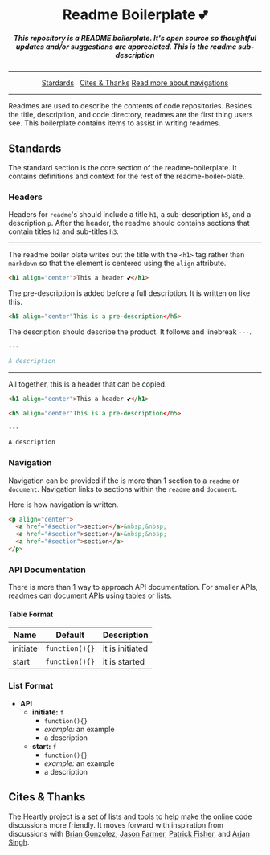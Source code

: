 <h1 align="center">Readme Boilerplate 💕</h1>

<h5 align="center">This repository is a README boilerplate. It's open source so thoughtful updates and/or suggestions are appreciated. This is the readme sub-description</h5>

---

<p align="center">
  <a href="#standards">Stardards</a>&nbsp;&nbsp;
  <a href="#cite">Cites & Thanks</a>
  <a href="#standards">Read more about navigations</a>
</p>

---

Readmes are used to describe the contents of code repositories. Besides the title, description, and code directory, readmes are the first thing users see. This boilerplate contains items to assist in writing readmes. 

<h2 id="standards">Standards</h2>

The standard section is the core section of the readme-boilerplate. It contains definitions and context for the rest of the readme-boiler-plate.

###  Headers

Headers for `readme`'s should include a title `h1`, a sub-description `h5`, and a description `p`. After the header, the readme should contains sections that contain titles `h2` and sub-titles `h3`. 

---

The readme boiler plate writes out the title with the `<h1>` tag rather than `markdown` so that the element is centered using the `align` attribute.

```html
<h1 align="center">This a header 💕</h1>
```

The pre-description is added before a full description. It is written on like this.

```html
<h5 align="center"This is a pre-description</h5>
```

The description should describe the product. It follows and linebreak `---`.

```markdown
---

A description 
```


--- 


All together, this is a header that can be copied.

```html
<h1 align="center">This a header 💕</h1>

<h5 align="center"This is a pre-description</h5>

---

A description 
```

### Navigation

Navigation can be provided if the is more than 1 section to a `readme` or `document`. Navigation links to sections within the `readme` and `document`.

Here is how navigation is written.

```html
<p align="center">
  <a href="#section">section</a>&nbsp;&nbsp;
  <a href="#section">section</a>&nbsp;&nbsp;
  <a href="#section">section</a>
</p>
```


### API Documentation

There is more than 1 way to approach API documentation. For smaller APIs, readmes can document APIs using [tables](#table-format) or [lists](#list-format). 

#### Table Format

| Name                            | Default                                         | Description                                                                                                                                                                                                                                             |
|---------------------------------|-------------------------------------------------|---------------------------------------------------------------------------------------------------------------------------------------------------------------------------------------------------------------------------------------------------------|
| initiate                        | `function(){}`                                  | it is initiated                                                                                                                                                            |
| start                           | `function(){}`                                  | it is started                                                                                                                                         |                                                                                                                                                                            |


### List Format

- **API**
  - **initiate:** `f`
     - `function(){}`
     - _example:_ an example
     - a description
  - **start:** `f`
     - `function(){}`
     - _example:_ an example
     - a description

<h2 id="cite">Cites & Thanks</h2>

The Heartly project is a set of lists and tools to help make the online code discussions more friendly. It moves forward with inspiration from discussions with [Brian Gonzolez](https://www.briangonzalez.org/), [Jason Farmer](https://github.com/jacefarm), [Patrick Fisher](https://github.com/pwfisher), and [Arjan Singh](https://github.com/arjansingh).

